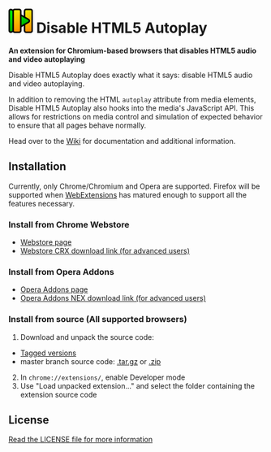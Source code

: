 # ![(Disable HTML5 Autoplay logo should be here)](https://raw.githubusercontent.com/Eloston/disable-html5-autoplay/master/images/icon_48.png "Logo for Disable HTML5 Autoplay") Disable HTML5 Autoplay
**An extension for Chromium-based browsers that disables HTML5 audio and video autoplaying**

Disable HTML5 Autoplay does exactly what it says: disable HTML5 audio and video autoplaying.

In addition to removing the HTML `autoplay` attribute from media elements, Disable HTML5 Autoplay also hooks into the media's JavaScript API. This allows for restrictions on media control and simulation of expected behavior to ensure that all pages behave normally.

Head over to the [Wiki](/Eloston/disable-html5-autoplay/wiki) for documentation and additional information.

## Installation

Currently, only Chrome/Chromium and Opera are supported. Firefox will be supported when [WebExtensions](https://wiki.mozilla.org/WebExtensions) has matured enough to support all the features necessary.

### Install from Chrome Webstore

* [Webstore page](https://chrome.google.com/webstore/detail/disable-html5-autoplay/efdhoaajjjgckpbkoglidkeendpkolai)
* [Webstore CRX download link (for advanced users)](https://clients2.google.com/service/update2/crx?prodversion=44&response=redirect&x=id%3Defdhoaajjjgckpbkoglidkeendpkolai%26uc)

### Install from Opera Addons

* [Opera Addons page](https://addons.opera.com/en/extensions/details/disable-html5-autoplay/)
* [Opera Addons NEX download link (for advanced users)](https://addons.opera.com/extensions/download/disable-html5-autoplay/)

### Install from source (All supported browsers)

1. Download and unpack the source code:
  * [Tagged versions](https://github.com/Eloston/disable-html5-autoplay/releases)
  * master branch source code: [.tar.gz](https://github.com/Eloston/ungoogled-chromium/archive/master.tar.gz) or [.zip](https://github.com/Eloston/ungoogled-chromium/archive/master.zip)
2. In `chrome://extensions/`, enable Developer mode
3. Use "Load unpacked extension..." and select the folder containing the extension source code

## License

[Read the LICENSE file for more information](LICENSE)

